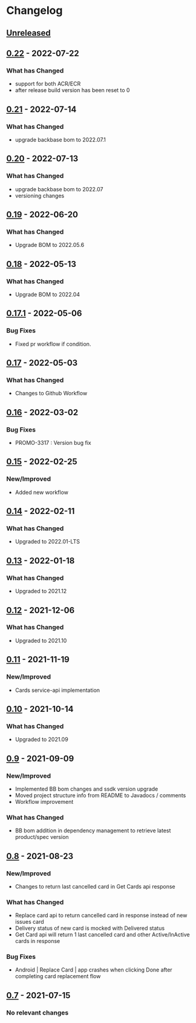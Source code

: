 # Changelog

## [Unreleased]

## [0.22] - 2022-07-22

### What has Changed

-   support for both ACR/ECR
-   after release build version has been reset to 0

## [0.21] - 2022-07-14

### What has Changed

-   upgrade backbase bom to 2022.07.1

## [0.20] - 2022-07-13

### What has Changed

-   upgrade backbase bom to 2022.07
-   versioning changes

## [0.19] - 2022-06-20

### What has Changed

-   Upgrade BOM to 2022.05.6

## [0.18] - 2022-05-13

### What has Changed

-   Upgrade BOM to 2022.04

## [0.17.1] - 2022-05-06

### Bug Fixes

-   Fixed pr workflow if condition.

## [0.17] - 2022-05-03

### What has Changed

-   Changes to Github Workflow

## [0.16] - 2022-03-02

### Bug Fixes

-   PROMO-3317 : Version bug fix

## [0.15] - 2022-02-25

### New/Improved

-   Added new workflow

## [0.14] - 2022-02-11

### What has Changed

-   Upgraded to 2022.01-LTS

## [0.13] - 2022-01-18

### What has Changed

-   Upgraded to 2021.12

## [0.12] - 2021-12-06

### What has Changed

-   Upgraded to 2021.10

## [0.11] - 2021-11-19

### New/Improved

-   Cards service-api implementation

## [0.10] - 2021-10-14

### What has Changed

-   Upgraded to 2021.09

## [0.9] - 2021-09-09

### New/Improved

-   Implemented BB bom changes and ssdk version upgrade
-   Moved project structure info from README to Javadocs / comments
-   Workflow improvement

### What has Changed

-   BB bom addition in dependency management to retrieve latest product/spec version

[Unreleased]: https://github.com/baas-devops-reference/cards-presentation-service/compare/0.22...HEAD

[0.22]: https://github.com/baas-devops-reference/cards-presentation-service/compare/0.21...0.22

[0.21]: https://github.com/baas-devops-reference/cards-presentation-service/compare/0.20...0.21

[0.20]: https://github.com/baas-devops-reference/cards-presentation-service/compare/0.19...0.20

[0.19]: https://github.com/baas-devops-reference/cards-presentation-service/compare/0.18...0.19

[0.18]: https://github.com/baas-devops-reference/cards-presentation-service/compare/0.17.1...0.18

[0.17.1]: https://github.com/baas-devops-reference/cards-presentation-service/compare/0.17...0.17.1

[0.17]: https://github.com/baas-devops-reference/cards-presentation-service/compare/0.16...0.17

[0.16]: https://github.com/baas-devops-reference/cards-presentation-service/compare/0.15...0.16

[0.15]: https://github.com/baas-devops-reference/cards-presentation-service/compare/0.14...0.15

[0.14]: https://github.com/baas-devops-reference/cards-presentation-service/compare/0.13...0.14

[0.13]: https://github.com/baas-devops-reference/cards-presentation-service/compare/0.12...0.13

[0.12]: https://github.com/baas-devops-reference/cards-presentation-service/compare/0.11...0.12

[0.11]: https://github.com/baas-devops-reference/cards-presentation-service/compare/0.10...0.11

[0.10]: https://github.com/baas-devops-reference/cards-presentation-service/compare/0.9...0.10

[0.9]: https://github.com/baas-devops-reference/cards-presentation-service/compare/5154031768bc4e9b0337569b0079a4265f81480e...0.9

## [0.8] - 2021-08-23

### New/Improved

-   Changes to return last cancelled card in Get Cards api response

### What has Changed

-   Replace card api to return cancelled card in response instead of new issues card 
-   Delivery status of new card is mocked with Delivered status
-   Get Card api will return 1 last cancelled card and other Active/InActive cards in response

### Bug Fixes

-   Android | Replace Card | app crashes when clicking Done after completing card replacement flow

[Unreleased]: https://github.com/baas-devops-reference/cards-presentation-service/compare/0.8...HEAD

[0.8]: https://github.com/baas-devops-reference/cards-presentation-service/compare/29ceaaeebac907ccedf70b5d6fbd2f25d221a4ba...0.8

## [0.7] - 2021-07-15

### No relevant changes

[Unreleased]: https://github.com/baas-devops-reference/cards-presentation-service/compare/0.7...HEAD

[0.7]: https://github.com/baas-devops-reference/cards-presentation-service/compare/4789badcc3c2d5f32bcdf0d3a3f9ed4e00ab8f55...0.7
